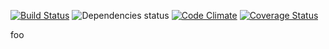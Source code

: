 [![Build Status](https://travis-ci.org/geclos/dezibel-api.svg?branch=master)](https://travis-ci.org/geclos/dezibel-api)
![Dependencies status](https://david-dm.org/geclos/dezibel-api.svg)
[![Code Climate](https://codeclimate.com/repos/57c5af4f15391043d3000197/badges/3301087a120971e3e2e5/gpa.svg)](https://codeclimate.com/repos/57c5af4f15391043d3000197/feed)
[![Coverage Status](https://coveralls.io/repos/github/geclos/dezibel-api/badge.svg?branch=master)](https://coveralls.io/github/geclos/dezibel-api?branch=master)

foo
